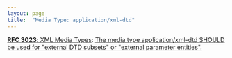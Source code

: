```yaml
---
layout: page
title:  "Media Type: application/xml-dtd"
---
```


[**RFC 3023**: XML Media Types](/specs/IETF/RFC/3023 "This document standardizes five new media types - text/xml, application/xml, text/xml-external-parsed-entity, application/xml-external-parsed-entity, and application/xml-dtd - for use in exchanging network entities that are related to the Extensible Markup Language (XML). This document also standardizes a convention (using the suffix '+xml') for naming media types outside of these five types when those media types represent XML MIME (Multipurpose Internet Mail Extensions) entities. XML MIME entities are currently exchanged via the HyperText Transfer Protocol on the World Wide Web, are an integral part of the WebDAV protocol for remote web authoring, and are expected to have utility in many domains."): [The media type application/xml-dtd SHOULD be used for "external DTD subsets" or "external parameter entities".](http://tools.ietf.org/html/rfc3023#section-3.5)

